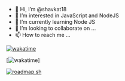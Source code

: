 - 👋 Hi, I’m @shavkat18
- 👀 I’m interested in JavaScript and NodeJS
- 🌱 I’m currently learning Node JS
- 💞️ I’m looking to collaborate on ...
- 📫 How to reach me ...

<!---
shavkat18/shavkat18 is a ✨ special ✨ repository because its `README.md` (this file) appears on your GitHub profile.
You can click the Preview link to take a look at your changes.
--->

[![wakatime](https://wakatime.com/badge/user/bc652d53-2c30-471e-9aac-0ad64ed65000.svg)](https://wakatime.com/@bc652d53-2c30-471e-9aac-0ad64ed65000)

[![wakatime](https://wakatime.com/badge/user/bc652d53-2c30-471e-9aac-0ad64ed65000.svg)]


[![roadmap.sh](https://api.roadmap.sh/v1-badge/tall/650fc084d5295d7a813cbe4e?variant=light)](https://roadmap.sh)
